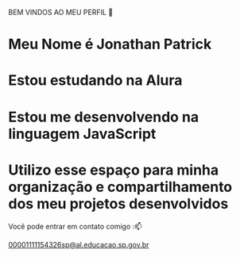  BEM VINDOS AO MEU PERFIL 🥀
# Meu Nome é Jonathan Patrick

# Estou estudando na Alura
# Estou me desenvolvendo na linguagem JavaScript
# Utilizo esse espaço para minha organização e compartilhamento dos meu projetos desenvolvidos

 Você pode entrar em contato comigo :📫

00001111154326sp@al.educacao.sp.gov.br

